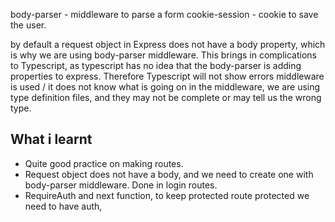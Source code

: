 body-parser - middleware to parse a form 
cookie-session - cookie to save the user.

by default a request object in Express does not have a body property, which is why we are using body-parser middleware. This brings in complications to Typescript, as typescript has no idea that the body-parser is adding properties to express. Therefore Typescript will not show errors middleware is used / it does not know what is going on in the middleware, we are using type definition files, and they may not be complete or may tell us the wrong type. 

## What i learnt

- Quite good practice on making routes.
- Request object does not have a body, and we need to create one with body-parser middleware. Done in login routes. 
- RequireAuth and next function, to keep protected route protected we need to have auth, 